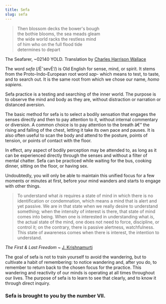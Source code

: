 ```yaml
---
title: Sefa
slug: sefa
---
```


> Then blossom decks the bower's bough<br>the bothie blooms, the sea meads gleam<br>the wide world racks the restless mind<br>of him who on the full flood tide<br>determines to depart

<attr>The Seafarer, ~02140 YOLD. Translation by <a href="http://alliteration.net/poetry/seafarer.htm">Charles Harrison Wallace</a></attr>

The word *sefa* (/ËˆsevÉ‘/) is Old English for sense, mind, or spirit. It stems from the Proto-Indo-European root word *sap-* which means to test, to taste, and to search out. It is the same root from which we chose our name, *homo sapiens*.

Sefa practice is a testing and searching of the inner world. The purpose is to observe the mind and body as they are, without distraction or narration or distanced aversion.

The basic method for sefa is to select a bodily sensation that engages the senses directly and then to pay attention to it, without internal commentary or diversion. A common choice is to pay attention to the breath â€“ the rising and falling of the chest, letting it take its own pace and pauses. It is also often useful to scan the body and attend to the posture, points of tension, or points of contact with the floor.

In effect, any aspect of bodily perception may be attended to, as long as it can be experienced directly through the senses and without a filter of mental chatter. Sefa can be practiced while waiting for the bus, cooking dinner, sitting on the floor, or having sex.

Undoubtedly, you will only be able to maintain this unified focus for a few moments or minutes at first, before your mind wanders and starts to engage with other things.

> To understand what *is* requires a state of mind in which there is no identification or condemnation, which means a mind that is alert and yet passive. We are in that state when we really desire to understand something; when the intensity of interest is there, that state of mind comes into being. When one is interested in understanding what *is*, the actual state of the mind, one does not need to force, discipline, or control it; on the contrary, there is passive alertness, watchfulness. This state of awareness comes when there is interest, the intention to understand.

<attr><i>The First & Last Freedom</i> ~ <a href="http://www.jkrishnamurti.org/krishnamurti-teachings/view-text.php?tid=30&chid=56841">J. Krishnamurti</a></attr>

The goal of sefa is not to train yourself to avoid the wandering, but to cultivate a habit of remembering: to notice wandering and, after you do, to remember to return back to the chosen focus for the practice. This wandering and reactivity of our minds is operating at all times throughout our lives. The purpose of sefa is to learn to see that clearly, and to know it through direct inquiry.

### Sefa is brought to you by the number VII.
